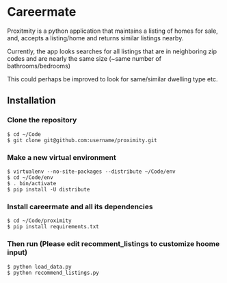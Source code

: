 # Careermate

Proxitmity is a python application that maintains a listing of homes for sale, and, accepts a listing/home and returns similar listings nearby.

Currently, the app looks searches for all listings that are in neighboring zip codes and are nearly the same size (~same number of bathrooms/bedrooms)

This could perhaps be improved to look for same/similar dwelling type etc.


## Installation

### Clone the repository

    $ cd ~/Code
    $ git clone git@github.com:username/proximity.git

### Make a new virtual environment

    $ virtualenv --no-site-packages --distribute ~/Code/env
    $ cd ~/Code/env
    $ . bin/activate
    $ pip install -U distribute

### Install careermate and all its dependencies

    $ cd ~/Code/proximity
    $ pip install requirements.txt

### Then run (Please edit recomment_listings to customize hoome input)

    $ python load_data.py
    $ python recommend_listings.py